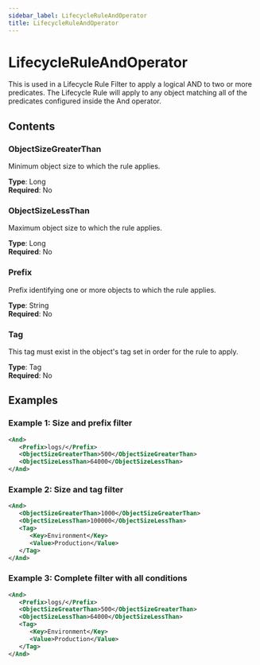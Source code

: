 ```yaml
---
sidebar_label: LifecycleRuleAndOperator
title: LifecycleRuleAndOperator
---
```


# LifecycleRuleAndOperator

This is used in a Lifecycle Rule Filter to apply a logical AND to two or more predicates. The Lifecycle Rule will apply to any object matching all of the predicates configured inside the And operator.

## Contents

### ObjectSizeGreaterThan

Minimum object size to which the rule applies.

**Type**: Long  
**Required**: No

### ObjectSizeLessThan

Maximum object size to which the rule applies.

**Type**: Long  
**Required**: No

### Prefix

Prefix identifying one or more objects to which the rule applies.

**Type**: String  
**Required**: No

### Tag

This tag must exist in the object's tag set in order for the rule to apply.

**Type**: Tag  
**Required**: No

## Examples

### Example 1: Size and prefix filter

```xml
<And>
   <Prefix>logs/</Prefix>
   <ObjectSizeGreaterThan>500</ObjectSizeGreaterThan>
   <ObjectSizeLessThan>64000</ObjectSizeLessThan>
</And>
```

### Example 2: Size and tag filter

```xml
<And>
   <ObjectSizeGreaterThan>1000</ObjectSizeGreaterThan>
   <ObjectSizeLessThan>100000</ObjectSizeLessThan>
   <Tag>
      <Key>Environment</Key>
      <Value>Production</Value>
   </Tag>
</And>
```

### Example 3: Complete filter with all conditions

```xml
<And>
   <Prefix>logs/</Prefix>
   <ObjectSizeGreaterThan>500</ObjectSizeGreaterThan>
   <ObjectSizeLessThan>64000</ObjectSizeLessThan>
   <Tag>
      <Key>Environment</Key>
      <Value>Production</Value>
   </Tag>
</And>
``` 